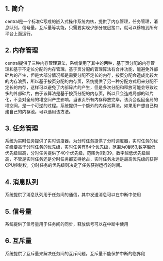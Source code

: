 ## 1. 简介
central是一个标准C写成的嵌入式操作系统内核，提供了内存管理，任务管理，消息队列，信号量，互斥量等功能，只需要实现少部分底层接口，就可以移植到所有平台上面运行。
## 2. 内存管理
central提供了三种内存管理算法，系统使用了其中的两种，基于页分配的内存管理和基于不定长分配的内存管理。基于页分配的管理算法有合并功能，能避免外部碎片的产生，但是大部分情况都是需要分配不定长的内存，按页分配会造成比较大的内存浪费，所以基于按页分配的内存页，系统提供了另一种分配方式用来分配不定长的内存，这样可以避免了内部碎片的产生，但是多次分配和释放可能会导致过多的外部碎片，由于该算法是基于按页分配的内存页，所以只会造成局部的碎片化，不会对全局的堆空间产生影响，当该页所有内存释放完毕，该页会返回全局的堆空间，是一个可逆的过程。系统提供一个额外的内存池算法，如果用户想自己构建自己的内存池，可以选用该方法。
## 3. 任务管理
系统为实时任务提供了实时调度器，为分时任务提供了分时调度器，实时任务的优先级要高于分时任务的优先级，实时任务有64个优先级，范围为0到63,数字越低优先级越高，分时任务提供了40个优先级，范围为0到39，数字越低优先级越高，不管是实时任务还是分时任务都支持抢占，实时任务永远是最高优先级的获得CPU控制权，分时任务的优先级则决定了任务获得运行的时间。
## 4. 消息队列
系统提供了消息队列用于任务间的通信，其中发送消息可以在中断中使用
## 5. 信号量
系统提供了信号量用于任务间的同步，释放信号可以在中断中使用
## 6. 互斥量
系统提供了互斥量来解决任务间的互斥问题，互斥量不能保护中断的临界段